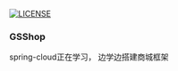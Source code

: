 [![LICENSE](https://img.shields.io/badge/license-Anti%20996-blue.svg)](https://github.com/996icu/996.ICU/blob/master/LICENSE)
### GSShop

spring-cloud正在学习，
边学边搭建商城框架